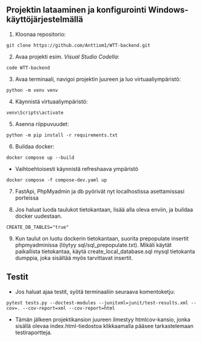 ## Projektin lataaminen ja konfigurointi Windows-käyttöjärjestelmällä
1. Kloonaa repositorio:
```
git clone https://github.com/Anttiom1/WTT-backend.git
```
2. Avaa projekti esim. *Visual Studio Codella*:
```
code WTT-backend
```
3. Avaa terminaali, navigoi projektin juureen ja luo virtuaaliympäristö:
```
python -m venv venv
```
4. Käynnistä virtuaaliympäristö:
```
venv\Scripts\activate
```
5. Asenna riippuvuudet:
```
python -m pip install -r requirements.txt
```
6. Buildaa docker:
```
docker compose up --build 
```
- Vaihtoehtoisesti käynnistä refreshaava ympäristö
```
docker compose -f compose-dev.yaml up 
```
7. FastApi, PhpMyadmin ja db pyörivät nyt localhostissa asettamissasi porteissa

8. Jos haluat luoda taulukot tietokantaan, lisää alla oleva enviin, ja buildaa docker uudestaan.
```
CREATE_DB_TABLES="true"
```
9. Kun taulut on luotu dockerin tietokantaan, suorita prepopulate insertit phpmyadminissa (löytyy sql/sql_prepopulate.txt). 
Mikäli käytät paikallista tietokantaa, käytä create_local_database.sql mysql tietokanta dumppia, joka sisältää myös tarvittavat insertit.

## Testit
- Jos haluat ajaa testit, syötä terminaaliin seuraava komentoketju:
```
pytest tests.py --doctest-modules --junitxml=junit/test-results.xml --cov=. --cov-report=xml --cov-report=html
```
- Tämän jälkeen projektikansion juureen ilmestyy htmlcov-kansio, jonka sisällä olevaa index.html-tiedostoa klikkaamalla pääsee tarkastelemaan testiraportteja. 
